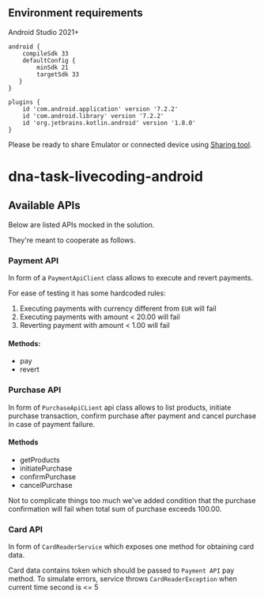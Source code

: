 ## Environment requirements

Android Studio 2021+

```
android {
    compileSdk 33
    defaultConfig {
        minSdk 21
        targetSdk 33
   }
}
```

```
plugins {
    id 'com.android.application' version '7.2.2' 
    id 'com.android.library' version '7.2.2'
    id 'org.jetbrains.kotlin.android' version '1.8.0' 
}
```

Please be ready to share Emulator or connected device using [Sharing tool](https://github.com/Genymobile/scrcpy).


# dna-task-livecoding-android

## Available APIs

Below are listed APIs mocked in the solution.

They're meant to cooperate as follows.

### Payment API
In form of a `PaymentApiClient` class allows to execute and revert payments.

For ease of testing it has some hardcoded rules:
1. Executing payments with currency different from `EUR` will fail
2. Executing payments with amount < 20.00 will fail
3. Reverting payment with amount < 1.00 will fail

#### Methods:
- pay
- revert

### Purchase API
In form of `PurchaseApiCLient` api class allows to list products, initiate purchase transaction, confirm purchase after payment and cancel purchase in case of payment failure.

#### Methods
- getProducts
- initiatePurchase
- confirmPurchase
- cancelPurchase

Not to complicate things too much we've added condition that the purchase confirmation will fail when total sum of purchase exceeds 100.00.

### Card API
In form of `CardReaderService` which exposes one method for obtaining card data.

Card data contains token which should be passed to `Payment API` pay method.
To simulate errors, service throws `CardReaderException` when current time second is <= 5
